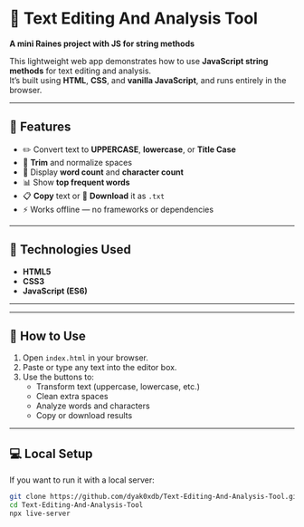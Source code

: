 # 📝 Text Editing And Analysis Tool

**A mini Raines project with JS for string methods**

This lightweight web app demonstrates how to use **JavaScript string methods** for text editing and analysis.  
It’s built using **HTML**, **CSS**, and **vanilla JavaScript**, and runs entirely in the browser.

---

## 🚀 Features

- ✏️ Convert text to **UPPERCASE**, **lowercase**, or **Title Case**
- 🧹 **Trim** and normalize spaces
- 🔢 Display **word count** and **character count**
- 📊 Show **top frequent words**
- 📋 **Copy** text or 💾 **Download** it as `.txt`
- ⚡ Works offline — no frameworks or dependencies

---

## 🧠 Technologies Used

- **HTML5**
- **CSS3**
- **JavaScript (ES6)**

---


---

## 🧩 How to Use

1. Open `index.html` in your browser.  
2. Paste or type any text into the editor box.  
3. Use the buttons to:
   - Transform text (uppercase, lowercase, etc.)
   - Clean extra spaces
   - Analyze words and characters
   - Copy or download results

---

## 💻 Local Setup

If you want to run it with a local server:

```bash
git clone https://github.com/dyak0xdb/Text-Editing-And-Analysis-Tool.git
cd Text-Editing-And-Analysis-Tool
npx live-server

